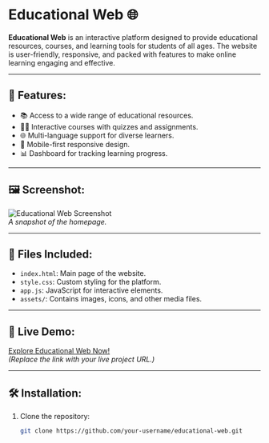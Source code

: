 # Educational Web 🌐

**Educational Web** is an interactive platform designed to provide educational resources, courses, and learning tools for students of all ages. The website is user-friendly, responsive, and packed with features to make online learning engaging and effective.

---

## 🌟 Features:
- 📚 Access to a wide range of educational resources.
- 🧑‍🏫 Interactive courses with quizzes and assignments.
- 🌐 Multi-language support for diverse learners.
- 📱 Mobile-first responsive design.
- 📊 Dashboard for tracking learning progress.

---

## 🖼️ Screenshot:
![Educational Web Screenshot](https://via.placeholder.com/800x400)  
*A snapshot of the homepage.*

---

## 📂 Files Included:
- `index.html`: Main page of the website.
- `style.css`: Custom styling for the platform.
- `app.js`: JavaScript for interactive elements.
- `assets/`: Contains images, icons, and other media files.

---

## 🚀 Live Demo:
[Explore Educational Web Now!](https://e-du.netlify.app/)  
*(Replace the link with your live project URL.)*

---

## 🛠️ Installation:
1. Clone the repository:
   ```bash
   git clone https://github.com/your-username/educational-web.git
